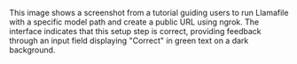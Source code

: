 This image shows a screenshot from a tutorial guiding users to run Llamafile with a specific model path and create a public URL using ngrok. The interface indicates that this setup step is correct, providing feedback through an input field displaying "Correct" in green text on a dark background.